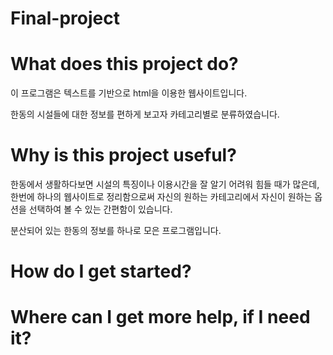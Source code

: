 # Final-project

# What does this project do? 

이 프로그램은 텍스트를 기반으로 html을 이용한 웹사이트입니다.

한동의 시설들에 대한 정보를 편하게 보고자 카테고리별로 분류하였습니다.


# Why is this project useful? 

한동에서 생활하다보면 시설의 특징이나 이용시간을 잘 알기 어려워 힘들 때가 많은데, 한번에 하나의 웹사이트로 정리함으로써 자신의 원하는 카테고리에서 자신이 원하는 옵션을 선택하여 볼 수 있는 간편함이 있습니다.

분산되어 있는 한동의 정보를 하나로 모은 프로그램입니다.

# How do I get started?


# Where can I get more help, if I need it?
